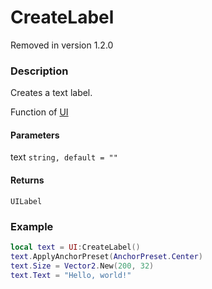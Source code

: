 # CreateLabel

<div class="alert alert-danger">Removed in version 1.2.0</div>

### Description

Creates a text label.

Function of [UI](../../)

#### Parameters

text `string, default = ""`

#### Returns

`UILabel`

### Example

```lua
local text = UI:CreateLabel()
text.ApplyAnchorPreset(AnchorPreset.Center)
text.Size = Vector2.New(200, 32)
text.Text = "Hello, world!"
```
